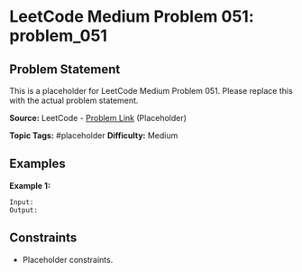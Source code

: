 # LeetCode Medium Problem 051: problem_051

## Problem Statement

This is a placeholder for LeetCode Medium Problem 051.
Please replace this with the actual problem statement.

**Source:** LeetCode - [Problem Link](https://leetcode.com/problems/problem-051/) (Placeholder)

**Topic Tags:** #placeholder
**Difficulty:** Medium

## Examples

**Example 1:**

```
Input:
Output:
```

## Constraints

- Placeholder constraints.
